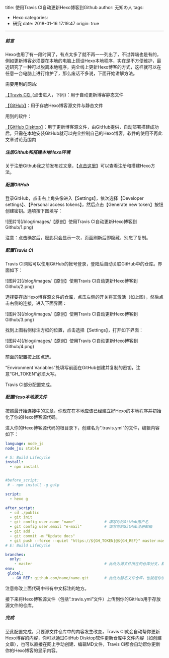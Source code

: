 title: 使用Travis CI自动更新Hexo博客到Github
author: 无知の人
tags:
  - Hexo
categories:
  - 研究
date: 2018-01-16 17:19:47
origin: true
---
##### 前言 #####
Hexo也用了有一段时间了，有点太多了就不再一一列出了，不过弊端也是有的，例如更新博客必须要在本地的电脑上搭设Hexo本地程序，实在是不方便维护，最近研究了一种可以脱离本地程序，完全线上更新Hexo博客的方式，这样就可以在任意一台电脑上进行维护了，那么废话不多说，下面开始讲解方法。

需要用到的网站:

[【Travis CI】](https://www.travis-ci.org/)(点击进入，下同)：用于自动更新博客静态文件

[【GitHub】](https://github.com/)：用于存放Hexo博客源文件与静态文件

用到的软件：

[【GitHub Disktop】](https://desktop.github.com/)：用于更新博客源文件，由GitHub提供，自动部署搭建成功后，只需在本地安装GitHub就可以完全控制自己的Hexo博客，软件的使用不再此文章讨论范围内

<!-- more -->

##### 注册Github和搭建本地Hexo环境 #####
关于注册Github我之前发布过文章，【[点击这里](http://baipai.tk/2017/05/11/%E3%80%90%E5%8E%9F%E5%88%9B%E3%80%91%E5%B0%8F%E7%99%BD%E6%95%99%E4%BD%A0%E6%89%8B%E5%8A%A8%E6%90%AD%E5%BB%BAHexo%E5%8D%9A%E5%AE%A2%EF%BC%88Win%E7%89%88%EF%BC%89/)】可以查看注册和搭建Hexo方法。

##### 配置GitHub #####
登录GitHub，点击右上角头像进入【Settings】，依次选择【Developer settings】、【Personal access tokens】，然后点击【Generate new token】按钮创建密钥。选项按下图填写：

![图片1](/blog/images/【原创】使用Travis CI自动更新Hexo博客到Github/1.png)

注意：点击确定后，密匙只会显示一次，页面刷新后即隐藏，别忘了复制。

##### 配置Travis CI #####
Travis CI网站可以使用GitHub的帐号登录，登陆后自动关联GitHub中的仓库。界面如下：

![图片2](/blog/images/【原创】使用Travis CI自动更新Hexo博客到Github/2.png)

选择要存放Hexo博客源文件的仓库，点击左侧的开关将其激活（如上图），然后点击右侧的连接，进入下面界面：

![图片3](/blog/images/【原创】使用Travis CI自动更新Hexo博客到Github/3.png)

找到上图右侧标注方框的位置，点击选择【Settings】，打开如下界面：

![图片4](/blog/images/【原创】使用Travis CI自动更新Hexo博客到Github/4.png)

前面的配置按上图点选。

“Environment Variables”处填写前面在GitHub创建并复制的密钥，注意“GH_TOKEN”必须大写。

Travis CI部分配置完成。

##### 配置Hexo本地源文件 #####
按照最开始连接中的文章，你现在在本地应该已经建立好Hexo的本地程序并初始化了你的Hexo博客源代码。

进入你的Hexo博客源代码的根目录下，创建名为“.travis.yml”的文件，编辑内容如下：

```yml
language: node_js
node_js: stable

# S: Build Lifecycle
install:
  - npm install


#before_script:
 # - npm install -g gulp

script:
  - hexo g

after_script:
  - cd ./public
  - git init
  - git config user.name "name"             # 填写你的GitHub用户名
  - git config user.email "e-mail"          # 填写你的GitHub注册邮箱
  - git add .
  - git commit -m "Update docs"
  - git push --force --quiet "https://${GH_TOKEN}@${GH_REF}" master:master
# E: Build LifeCycle

branches:
  only:
    - master                                # 此处为源文件所在的仓库分支，默认master
env:
 global:
   - GH_REF: github.com/name/name.git       # 此处为静态文件仓库，也就是你设定GitHub Pages的仓库地址
```

注意修改上面代码中带有中文标注的地方。

接下来将Hexo博客源文件（包括“.travis.yml”文件）上传到你的GitHub用于存放源文件的仓库。

##### 完成 #####
至此配置完成，只要源文件仓库中的内容发生改变，Travis CI就会自动帮你更新Hexo博客的内容，你可以通过GitHub Disktop软件更新仓库中文件内容（如创建文章），也可以直接在网上手动创建、编辑MD文件，Travis Ci都会自动帮你更新你的Hexo博客的显示内容。